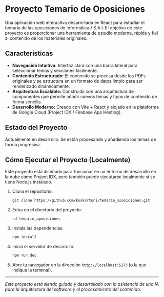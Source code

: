 # Proyecto Temario de Oposiciones

Una aplicación web interactiva desarrollada en React para estudiar el temario de las oposiciones de Informática / S.A.I. El objetivo de este proyecto es proporcionar una herramienta de estudio moderna, rápida y fiel al contenido de los materiales originales.

## Características

*   **Navegación Intuitiva:** Interfaz clara con una barra lateral para seleccionar temas y secciones fácilmente.
*   **Contenido Estructurado:** El contenido se procesa desde los PDFs originales y se estructura en un formato de datos limpio para ser renderizado dinámicamente.
*   **Arquitectura Escalable:** Construido con una arquitectura de componentes que permite añadir nuevos temas y tipos de contenido de forma sencilla.
*   **Desarrollo Moderno:** Creado con Vite + React y alojado en la plataforma de Google Cloud (Project IDX / Firebase App Hosting).

## Estado del Proyecto

Actualmente en desarrollo. Se están procesando y añadiendo los temas de forma progresiva.

## Cómo Ejecutar el Proyecto (Localmente)

Este proyecto está diseñado para funcionar en un entorno de desarrollo en la nube como Project IDX, pero también puede ejecutarse localmente si se tiene Node.js instalado.

1.  Clona el repositorio:
    ```bash
    git clone https://github.com/koskartoni/temario_oposiciones.git
    ```
2.  Entra en el directorio del proyecto:
    ```bash
    cd temario_oposiciones
    ```
3.  Instala las dependencias:
    ```bash
    npm install
    ```
4.  Inicia el servidor de desarrollo:
    ```bash
    npm run dev
    ```
5.  Abre tu navegador en la dirección `http://localhost:5173` (o la que indique la terminal).

---

_Este proyecto está siendo guiado y desarrollado con la asistencia de una IA para la arquitectura del software y el procesamiento del contenido._